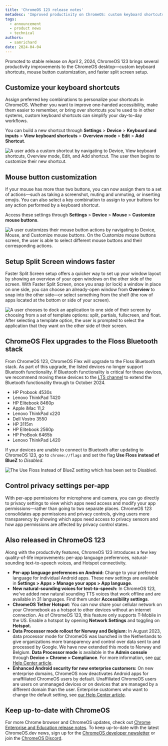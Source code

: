 ```yaml
---
title: 'ChromeOS 123 release notes'
metadesc: 'Improved productivity on ChromeOS: custom keyboard shortcuts, mouse button customization, and Fast Split Screen setup, along with improvements to privacy and permissions.'
tags:
  - announcement
  - product news
  - technical
authors:
  - samrichard
date: 2024-04-04
---
```


Promoted to stable release on April 2, 2024, ChromeOS 123 brings several productivity improvements to the ChromeOS desktop—custom keyboard shortcuts, mouse button customization, and faster split screen setup.

## Customize your keyboard shortcuts

Assign preferred key combinations to personalize your shortcuts in ChromeOS. Whether you want to improve one-handed accessibility, make them easier to remember, or bring over shortcuts you're used to in other systems, custom keyboard shortcuts can simplify your day-to-day workflows.

You can build a new shortcut through **Settings** > **Device** > **Keyboard and inputs** > **View keyboard shortcuts** > **Overview mode** > **Edit** > **Add Shortcut**.

![A user adds a custom shortcut by navigating to Device, View keyboard shortcuts, Overview mode, Edit, and Add shortcut. The user then begins to customize their new shortcut.](ix://posts/m123/Inline-1.gif)

## Mouse button customization

If your mouse has more than two buttons, you can now assign them to a set of actions—such as taking a screenshot, muting and unmuting, or inserting emojis. You can also select a key combination to assign to your buttons for any action performed by a keyboard shortcut.

Access these settings through **Settings** > **Device** > **Mouse** > **Customize mouse buttons**.

![A user customizes their mouse button actions by navigating to Device, Mouse, and Customize mouse buttons. On the Customize mouse buttons screen, the user is able to select different mouse buttons and their corresponding actions.](ix://posts/m123/Inline-2.gif)

## Setup Split Screen windows faster

Faster Split Screen setup offers a quicker way to set up your window layout by showing an overview of your open windows on the other side of the screen. With Faster Split Screen, once you snap (or lock) a window in place on one side, you can choose an already-open window from **Overview** to snap into the other side—or select something from the shelf (the row of apps located at the bottom or side of your screen).

![A user chooses to dock an application to one side of their screen by choosing from a set of template options: split, partials, fullscreen, and float. After selecting a template option, the user is prompted to select the application that they want on the other side of their screen.](ix://posts/m123/Inline-3.gif)

## ChromeOS Flex upgrades to the Floss Bluetooth stack

From ChromeOS 123, ChromeOS Flex will upgrade to the Floss Bluetooth stack. As part of this upgrade, the listed devices no longer support Bluetooth functionality. If Bluetooth functionality is critical for these devices, we recommend moving these devices to the [LTS channel](https://support.google.com/chrome/a/answer/11333726) to extend the Bluetooth functionality through to October 2024.

- HP Probook 4530s
- Lenovo ThinkPad T420
- HP Elitebook 8460p
- Apple iMac 11,2
- Lenovo ThinkPad x220
- Dell Vostro 3550
- HP 3115m
- HP Elitebook 2560p
- HP ProBook 6465b
- Lenovo ThinkPad L420

If your devices are unable to connect to Bluetooth after updating to ChromeOS 123, go to `chrome://flags` and set the flag **Use Floss instead of BlueZ** to _Disabled_.

![The Use Floss Instead of BlueZ setting which has been set to Disabled.](ix://posts/m123/Inline-4.png)

## Control privacy settings per-app

With per-app permissions for microphone and camera, you can go directly to privacy settings to view which apps need access and modify your app permissions—rather than going to two separate places. ChromeOS 123 consolidates app permissions and privacy controls, giving users more transparency by showing which apps need access to privacy sensors and how app permissions are affected by privacy control states.

## Also released in ChromeOS 123

Along with the productivity features, ChromeOS 123 introduces a few key quality-of-life improvements: per-app language preferences, natural-sounding text-to-speech voices, and Hotspot connectivity.

- **Per-app language preferences on Android:** Change to your preferred language for individual Android apps. These new settings are available in **Settings > Apps > Manage your apps > App language**.
- **New natural-sounding voices for text-to-speech:** In ChromeOS 123, we've added new natural sounding TTS voices that work offline and are available in 31 languages. Find them under **Accessibility settings**.
- **ChromeOS Tether Hotspot**: You can now share your cellular network on your Chromebook as a hotspot to other devices without an internet connection. As of ChromeOS 123, this feature only supports T-Mobile in the US. Enable a hotspot by opening **Network Settings** and toggling on **Hotspot.**
- **Data Processor mode rollout for Norway and Belgium:** In August 2023, data processor mode for ChromeOS was launched in the Netherlands to give organizations more transparency and control over data sent to and processed by Google. We have now extended this mode to Norway and Belgium. **Data Processor mode** is available in the **Admin console** through **Device > Chrome > Compliance**. For more information, see [our Help Center article](https://support.google.com/chrome/a/answer/14316192).
- **Enhanced Android security for new enterprise customers:** On new enterprise domains, ChromeOS now deactivates Android apps for unaffiliated ChromeOS users by default. Unaffiliated ChromeOS users are users on unmanaged devices or on devices that are managed by a different domain than the user. Enterprise customers who want to change the default setting, see [our Help Center article](https://support.google.com/chrome/a/answer/7131624).

## Keep up-to-date with ChromeOS

For more Chrome browser and ChromeOS updates, check out [Chrome Enterprise and Education release notes⁠](https://support.google.com/chrome/a/answer/7679408?hl=en&ref_topic=7679105&sjid=17790463155195284014-NA#). To keep up-to-date with the latest ChromeOS.dev news, sign up for the [ChromeOS developer newsletter](https://chromeos.dev/en/subscribe) or join the [ChromeOS Discord](https://chromeos.dev/discord).
